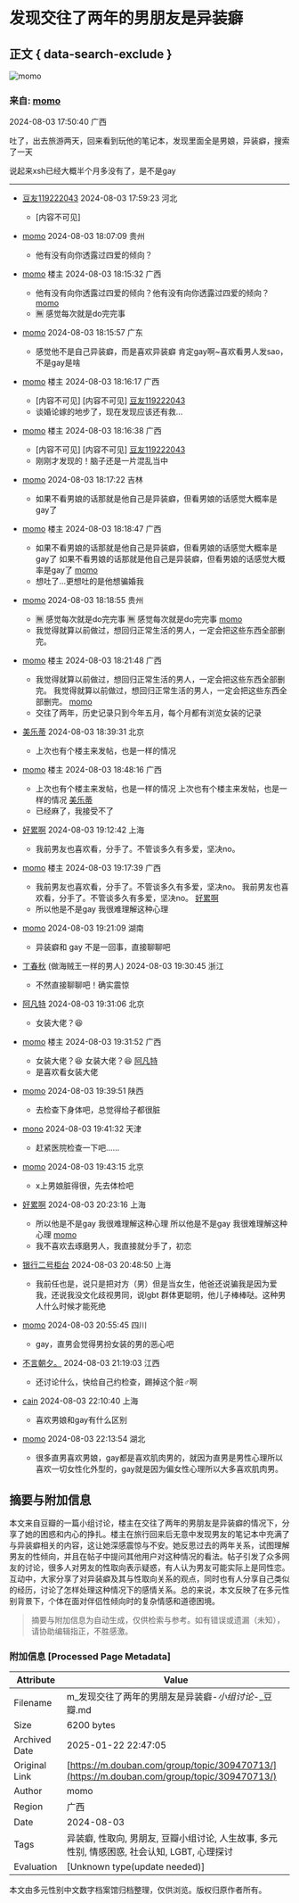 # 发现交往了两年的男朋友是异装癖

## 正文 { data-search-exclude }


![momo](https://img9.doubanio.com/icon/up165638081-5.jpg)

### 来自: [momo](https://www.douban.com/people/165638081/)

2024-08-03 17:50:40 广西

吐了，出去旅游两天，回来看到玩他的笔记本，发现里面全是男娘，异装癖，搜索了一天

说起来xsh已经大概半个月多没有了，是不是gay

---

- [豆友119222043](https://www.douban.com/people/Jasonaaaa/) 2024-08-03 17:59:23 河北
  - \[内容不可见\]
  
- [momo](https://www.douban.com/people/199217125/) 2024-08-03 18:07:09 贵州
  - 他有没有向你透露过四爱的倾向？

- [momo](https://www.douban.com/people/165638081/) 楼主 2024-08-03 18:15:32 广西
  - 他有没有向你透露过四爱的倾向？他有没有向你透露过四爱的倾向？ [momo](https://www.douban.com/people/199217125/)
  - 🈚️ 感觉每次就是do完完事

- [momo](https://www.douban.com/people/167296657/) 2024-08-03 18:15:57 广东
  - 感觉他不是自己异装癖，而是喜欢异装癖 肯定gay啊~喜欢看男人发sao，不是gay是啥

- [momo](https://www.douban.com/people/165638081/) 楼主 2024-08-03 18:16:17 广西
  - \[内容不可见\] \[内容不可见\] [豆友119222043](https://www.douban.com/people/Jasonaaaa/)
  - 谈婚论嫁的地步了，现在发现应该还有救…

- [momo](https://www.douban.com/people/165638081/) 楼主 2024-08-03 18:16:38 广西
  - \[内容不可见\] \[内容不可见\] [豆友119222043](https://www.douban.com/people/Jasonaaaa/)
  - 刚刚才发现的！脑子还是一片混乱当中

- [momo](https://www.douban.com/people/141360679/) 2024-08-03 18:17:22 吉林
  - 如果不看男娘的话那就是他自己是异装癖，但看男娘的话感觉大概率是gay了

- [momo](https://www.douban.com/people/165638081/) 楼主 2024-08-03 18:18:47 广西
  - 如果不看男娘的话那就是他自己是异装癖，但看男娘的话感觉大概率是gay了 如果不看男娘的话那就是他自己是异装癖，但看男娘的话感觉大概率是gay了 [momo](https://www.douban.com/people/141360679/)
  - 想吐了…更想吐的是他想骗婚我

- [momo](https://www.douban.com/people/199217125/) 2024-08-03 18:18:55 贵州
  - 🈚️ 感觉每次就是do完完事 🈚️ 感觉每次就是do完完事 [momo](https://www.douban.com/people/165638081/)
  - 我觉得就算以前做过，想回归正常生活的男人，一定会把这些东西全部删完。

- [momo](https://www.douban.com/people/165638081/) 楼主 2024-08-03 18:21:48 广西
  - 我觉得就算以前做过，想回归正常生活的男人，一定会把这些东西全部删完。 我觉得就算以前做过，想回归正常生活的男人，一定会把这些东西全部删完。 [momo](https://www.douban.com/people/199217125/)
  - 交往了两年，历史记录只到今年五月，每个月都有浏览女装的记录

- [美乐蒂](https://www.douban.com/people/132825010/) 2024-08-03 18:39:31 北京
  - 上次也有个楼主来发帖，也是一样的情况

- [momo](https://www.douban.com/people/165638081/) 楼主 2024-08-03 18:48:16 广西
  - 上次也有个楼主来发帖，也是一样的情况 上次也有个楼主来发帖，也是一样的情况 [美乐蒂](https://www.douban.com/people/132825010/)
  - 已经麻了，我接受不了

- [好累啊](https://www.douban.com/people/146162301/) 2024-08-03 19:12:42 上海
  - 我前男友也喜欢看，分手了。不管谈多久有多爱，坚决no。

- [momo](https://www.douban.com/people/165638081/) 楼主 2024-08-03 19:17:39 广西
  - 我前男友也喜欢看，分手了。不管谈多久有多爱，坚决no。 我前男友也喜欢看，分手了。不管谈多久有多爱，坚决no。 [好累啊](https://www.douban.com/people/146162301/)
  - 所以他是不是gay 我很难理解这种心理

- [momo](https://www.douban.com/people/4913256/) 2024-08-03 19:21:09 湖南
  - 异装癖和 gay 不是一回事，直接聊聊吧

- [丁春秋](https://www.douban.com/people/52848285/) (做海贼王一样的男人) 2024-08-03 19:30:45 浙江
  - 不然直接聊聊吧！确实震惊

- [阿凡特](https://www.douban.com/people/53758372/) 2024-08-03 19:31:06 北京
  - 女装大佬？😆

- [momo](https://www.douban.com/people/165638081/) 楼主 2024-08-03 19:31:52 广西
  - 女装大佬？😆 女装大佬？😆 [阿凡特](https://www.douban.com/people/53758372/)
  - 是喜欢看女装大佬

- [momo](https://www.douban.com/people/krisyun/) 2024-08-03 19:39:51 陕西
  - 去检查下身体吧，总觉得给子都很脏

- [mono](https://www.douban.com/people/103281426/) 2024-08-03 19:41:32 天津
  - 赶紧医院检查一下吧……

- [momo](https://www.douban.com/people/145691810/) 2024-08-03 19:43:15 北京
  - x上男娘脏得很，先去体检吧

- [好累啊](https://www.douban.com/people/146162301/) 2024-08-03 20:23:16 上海
  - 所以他是不是gay 我很难理解这种心理 所以他是不是gay 我很难理解这种心理 [momo](https://www.douban.com/people/165638081/)
  - 我不喜欢去琢磨男人，我直接就分手了，初恋

- [银行二号柜台](https://www.douban.com/people/82282568/) 2024-08-03 20:48:50 上海
  - 我前任也是，说只是把对方（男）但是当女生，他爸还说骗我是因为爱我，还说我没文化歧视男同，说lgbt 群体更聪明，他儿子棒棒哒。这种男人什么时候才能死绝

- [momo](https://www.douban.com/people/166851935/) 2024-08-03 20:55:45 四川
  - gay，直男会觉得男扮女装的男的恶心吧

- [不言朝夕。](https://www.douban.com/people/142345963/) 2024-08-03 21:19:03 江西
  - 还讨论什么，快给自己约检查，踢掉这个脏♂啊

- [cain](https://www.douban.com/people/175928519/) 2024-08-03 22:10:40 上海
  - 喜欢男娘和gay有什么区别

- [momo](https://www.douban.com/people/162305753/) 2024-08-03 22:13:54 湖北
  - 很多直男喜欢男娘，gay都是喜欢肌肉男的，就因为直男是男性心理所以喜欢一切女性化外型的，gay就是因为偏女性心理所以大多喜欢肌肉男。
<!-- tcd_original_link https://m.douban.com/group/topic/309470713/ -->


## 摘要与附加信息

<!-- tcd_abstract -->
本文来自豆瓣的一篇小组讨论，楼主在交往了两年的男朋友是异装癖的情况下，分享了她的困惑和内心的挣扎。楼主在旅行回来后无意中发现男友的笔记本中充满了与异装癖相关的内容，这让她深感震惊与不安。她反思过去的两年关系，试图理解男友的性倾向，并且在帖子中提问其他用户对这种情况的看法。帖子引发了众多网友的讨论，很多人对男友的性取向表示疑惑，有人认为男友可能实际上是同性恋。互动中，大家分享了对异装癖及其与性取向关系的观点，同时也有人分享自己类似的经历，讨论了怎样处理这种情况下的感情关系。总的来说，本文反映了在多元性别背景下，个体在面对伴侣性倾向时的复杂情感和道德困境。
<!-- tcd_abstract_end -->

> 摘要与附加信息为自动生成，仅供检索与参考。如有错误或遗漏（未知），请协助编辑指正，不胜感激。

### 附加信息 [Processed Page Metadata]

| Attribute       | Value                                  |
|-----------------|----------------------------------------|
| Filename        | m_发现交往了两年的男朋友是异装癖-_小组讨论_-_豆瓣.md                             |
| Size            | 6200 bytes                           |
| Archived Date   | 2025-01-22 22:47:05                             |
| Original Link   | [https://m.douban.com/group/topic/309470713/](https://m.douban.com/group/topic/309470713/)                       |
| Author          | momo                               |
| Region          | 广西                               |
| Date            | 2024-08-03                                 |
| Tags            | 异装癖, 性取向, 男朋友, 豆瓣小组讨论, 人生故事, 多元性别, 情感困惑, 社会认知,  LGBT, 心理探讨                                 |
| Evaluation            | [Unknown type(update needed)]                                 |
<!-- tcd_table_end -->

本文由多元性别中文数字档案馆归档整理，仅供浏览。版权归原作者所有。
